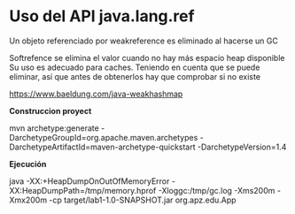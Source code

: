 # Uso del API java.lang.ref

Un objeto referenciado por weakreference es eliminado al hacerse un GC

Softrefence se elimina el valor cuando no hay más espacio heap disponible
Su uso es adecuado para caches. Teniendo en cuenta que se puede eliminar, así que antes de obtenerlos hay que comprobar si no existe


https://www.baeldung.com/java-weakhashmap


**Construccion proyect**

mvn archetype:generate -DarchetypeGroupId=org.apache.maven.archetypes -DarchetypeArtifactId=maven-archetype-quickstart -DarchetypeVersion=1.4


**Ejecución**

  java -XX:+HeapDumpOnOutOfMemoryError -XX:HeapDumpPath=/tmp/memory.hprof -Xloggc:/tmp/gc.log -Xms200m -Xmx200m -cp target/lab1-1.0-SNAPSHOT.jar org.apz.edu.App


